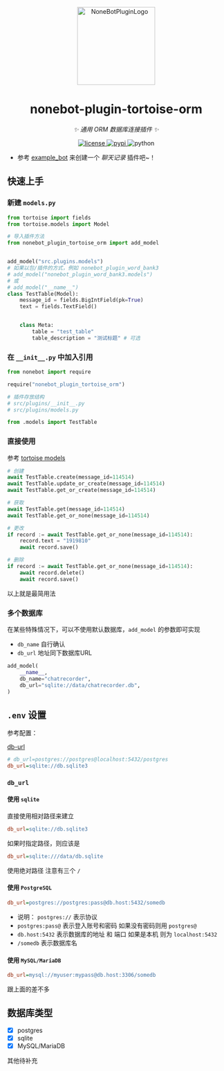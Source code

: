 <p align="center">
  <a href="https://v2.nonebot.dev/store"><img src="https://user-images.githubusercontent.com/44545625/209862575-acdc9feb-3c76-471d-ad89-cc78927e5875.png" width="180" height="180" alt="NoneBotPluginLogo"></a>
</p>

<div align="center">

# nonebot-plugin-tortoise-orm

_✨ 通用 ORM 数据库连接插件 ✨_

</div>

<p align="center">
  <a href="https://raw.githubusercontent.com/kexue-z/nonebot-plugin-tortoise-orm/master/LICENSE">
    <img src="https://img.shields.io/github/license/kexue-z/nonebot-plugin-tortoise-orm.svg" alt="license">
  </a>
  <a href="https://pypi.org/project/nonebot-plugin-tortoise-orm/">
    <img src="https://img.shields.io/pypi/v/nonebot-plugin-tortoise-orm" alt="pypi">
  </a>
  <img src="https://img.shields.io/badge/python-3.8+-blue.svg" alt="python">
</p>


- 参考 [example_bot](example_bot) 来创建一个 _聊天记录_ 插件吧~！

## 快速上手

### 新建 `models.py`

```python
from tortoise import fields
from tortoise.models import Model

# 导入插件方法
from nonebot_plugin_tortoise_orm import add_model


add_model("src.plugins.models")
# 如果以包/插件的方式，例如 nonebot_plugin_word_bank3
# add_model("nonebot_plugin_word_bank3.models")
# 或
# add_model("__name__")
class TestTable(Model):
    message_id = fields.BigIntField(pk=True)
    text = fields.TextField()


    class Meta:
        table = "test_table"
        table_description = "测试标题" # 可选
```

### 在 `__init__.py` 中加入引用

```python
from nonebot import require

require("nonebot_plugin_tortoise_orm")

# 插件存放结构
# src/plugins/__init__.py
# src/plugins/models.py

from .models import TestTable
```

### 直接使用

参考 [tortoise models](https://tortoise.github.io/models.html)

```python
# 创建
await TestTable.create(message_id=114514)
await TestTable.update_or_create(message_id=114514)
await TestTable.get_or_create(message_id=114514)

# 获取
await TestTable.get(message_id=114514)
await TestTable.get_or_none(message_id=114514)

# 更改
if record := await TestTable.get_or_none(message_id=114514):
    record.text = "1919810"
    await record.save()

# 删除
if record := await TestTable.get_or_none(message_id=114514):
    await record.delete()
    await record.save()
```

以上就是最简用法

### 多个数据库

在某些特殊情况下，可以不使用默认数据库，`add_model` 的参数即可实现

- `db_name` 自行确认
- `db_url` 地址同下数据库URL


```py
add_model(
    __name__,
    db_name="chatrecorder",
    db_url="sqlite://data/chatrecorder.db",
)
```

## `.env` 设置

参考配置：

[db-url](https://tortoise.github.io/databases.html#db-url)

```ini
# db_url=postgres://postgres@localhost:5432/postgres
db_url=sqlite://db.sqlite3
```

### `db_url`

#### 使用 `sqlite`

直接使用相对路径来建立

```ini
db_url=sqlite://db.sqlite3
```

如果时指定路径，则应该是

```ini
db_url=sqlite:///data/db.sqlite
```

使用绝对路径 注意有三个 `/`

#### 使用 `PostgreSQL`

```ini
db_url=postgres://postgres:pass@db.host:5432/somedb
```

- 说明： `postgres://` 表示协议
- `postgres:pass@` 表示登入账号和密码 如果没有密码则用 `postgres@`
- `db.host:5432` 表示数据库的地址 和 端口 如果是本机 则为 `localhost:5432`
- `/somedb` 表示数据库名

#### 使用 `MySQL/MariaDB`

```ini
db_url=mysql://myuser:mypass@db.host:3306/somedb
```

跟上面的差不多

## 数据库类型

- [x] postgres
- [x] sqlite
- [x] MySQL/MariaDB

其他待补充
